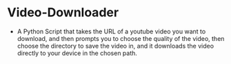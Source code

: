 # Video-Downloader
- A Python Script that takes the URL of a youtube video you want to download, and then prompts you to choose the quality of the video, then choose the directory to save the video in, and it downloads the video directly to your device in the chosen path.
